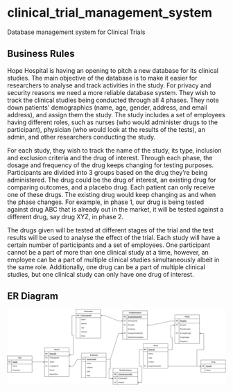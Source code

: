 # clinical_trial_management_system
Database management system for Clinical Trials

## Business Rules
Hope Hospital is having an opening to pitch a new database for its clinical studies. The main objective of the database is to make it easier for researchers to analyse and track activities in the study. For privacy and security reasons we need a more reliable database system. They wish to track the clinical studies being conducted through all 4 phases. They note down patients' demographics (name, age, gender, address, and email address), and assign them the study. The study includes a set of employees having different roles, such as nurses (who would administer drugs to the participant), physician (who would look at the results of the tests), an admin, and other researchers conducting the study. 

For each study, they wish to track the name of the study, its type, inclusion and exclusion criteria and the drug of interest. Through each phase, the dosage and frequency of the drug keeps changing for testing purposes. Participants are divided into 3 groups based on the drug they’re being administered. The drug could be the drug of interest, an existing drug for comparing outcomes, and a placebo drug. Each patient can only receive one of these drugs. The existing drug would keep changing as and when the phase changes. For example, in phase 1, our drug is being tested against drug ABC that is already out in the market, it will be tested against a different drug, say drug XYZ, in phase 2. 

The drugs given will be tested at different stages of the trial and the test results will be used to analyse the effect of the trial. Each study will have a certain number of participants and a set of employees. One participant cannot be a part of more than one clinical study at a time, however, an employee can be a part of multiple clinical studies simultaneously albeit in the same role. Additionally, one drug can be a part of multiple clinical studies, but one clinical study can only have one drug of interest.


## ER Diagram

![er_diagram](extra/Final%20ERD.png)